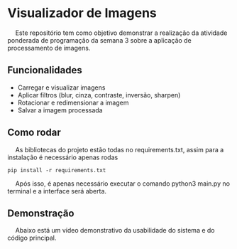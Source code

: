 # Visualizador de Imagens

&emsp; Este repositório tem como objetivo demonstrar a realização da atividade ponderada de programação da semana 3 sobre a aplicação de processamento de imagens.


## Funcionalidades
* Carregar e visualizar imagens
* Aplicar filtros (blur, cinza, contraste, inversão, sharpen)
* Rotacionar e redimensionar a imagem
* Salvar a imagem processada

## Como rodar
&emsp; As bibliotecas do projeto estão todas no requirements.txt, assim para a instalação é necessário apenas rodas 

```
pip install -r requirements.txt
```

&emsp; Após isso, é apenas necessário executar o comando python3 main.py no terminal e a interface será aberta.

## Demonstração
&emsp; Abaixo está um vídeo demonstrativo da usabilidade do sistema e do código principal. 